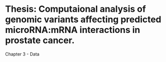 # Thesis: Computaional analysis of genomic variants affecting predicted microRNA:mRNA interactions in prostate cancer. 
Chapter 3 - Data 
